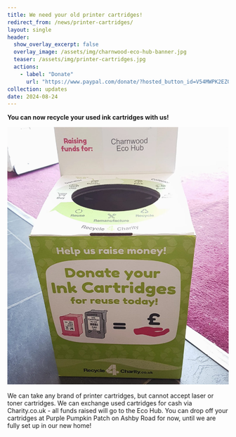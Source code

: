 ```yaml
---
title: We need your old printer cartridges!
redirect_from: /news/printer-cartridges/
layout: single
header:
  show_overlay_excerpt: false
  overlay_image: /assets/img/charnwood-eco-hub-banner.jpg
  teaser: /assets/img/printer-cartridges.jpg
  actions:
    - label: "Donate"
      url: "https://www.paypal.com/donate/?hosted_button_id=V54MWPK2EZGPY"
collection: updates
date: 2024-08-24
---
```


**You can now recycle your used ink cartridges with us!**

![Printer cartridge recycling](/assets/img/printer-cartridges.jpg)

We can take any brand of printer cartridges, but cannot accept laser or toner cartridges. We can exchange used cartridges for cash via Charity.co.uk - all funds raised will go to the Eco Hub. You can drop off your cartridges at Purple Pumpkin Patch on Ashby Road for now, until we are fully set up in our new home!



